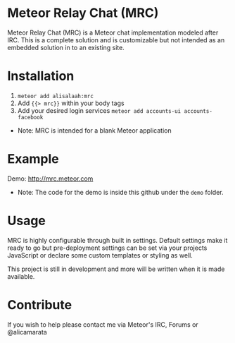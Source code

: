 # Meteor Relay Chat (MRC)

Meteor Relay Chat (MRC) is a Meteor chat implementation modeled after IRC.  This is a complete solution and is customizable but not intended as an embedded solution in to an existing site.

# Installation

1. `meteor add alisalaah:mrc`
2. Add `{{> mrc}}` within your body tags
3. Add your desired login services `meteor add accounts-ui accounts-facebook`

* Note: MRC is intended for a blank Meteor application

# Example

Demo: http://mrc.meteor.com

* Note: The code for the demo is inside this github under the `demo` folder.

# Usage

MRC is highly configurable through built in settings.  Default settings make it ready to go but pre-deployment settings can be set via your projects JavaScript or declare some custom templates or styling as well.

This project is still in development and more will be written when it is made available.

# Contribute

If you wish to help please contact me via Meteor's IRC, Forums or @alicamarata